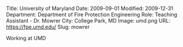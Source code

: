 Title: University of Maryland
Date: 2009-09-01
Modified: 2009-12-31
Department: Department of Fire Protection Engineering
Role: Teaching Assistant - Dr. Mowrer
City: College Park, MD
Image: umd.png
URL: https://fpe.umd.edu/
Slug: mowrer

Working at UMD
